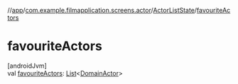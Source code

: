 //[app](../../../index.md)/[com.example.filmapplication.screens.actor](../index.md)/[ActorListState](index.md)/[favouriteActors](favourite-actors.md)

# favouriteActors

[androidJvm]\
val [favouriteActors](favourite-actors.md): [List](https://kotlinlang.org/api/latest/jvm/stdlib/kotlin.collections/-list/index.html)&lt;[DomainActor](../../com.example.filmapplication.domain/-domain-actor/index.md)&gt;
